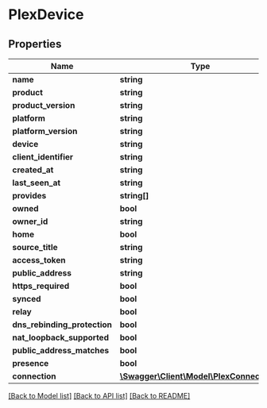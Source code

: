 # PlexDevice

## Properties
Name | Type | Description | Notes
------------ | ------------- | ------------- | -------------
**name** | **string** |  | 
**product** | **string** |  | 
**product_version** | **string** |  | 
**platform** | **string** |  | 
**platform_version** | **string** |  | [optional] 
**device** | **string** |  | 
**client_identifier** | **string** |  | 
**created_at** | **string** |  | 
**last_seen_at** | **string** |  | 
**provides** | **string[]** |  | 
**owned** | **bool** |  | 
**owner_id** | **string** |  | [optional] 
**home** | **bool** |  | [optional] 
**source_title** | **string** |  | [optional] 
**access_token** | **string** |  | [optional] 
**public_address** | **string** |  | [optional] 
**https_required** | **bool** |  | [optional] 
**synced** | **bool** |  | [optional] 
**relay** | **bool** |  | [optional] 
**dns_rebinding_protection** | **bool** |  | [optional] 
**nat_loopback_supported** | **bool** |  | [optional] 
**public_address_matches** | **bool** |  | [optional] 
**presence** | **bool** |  | [optional] 
**connection** | [**\Swagger\Client\Model\PlexConnection[]**](PlexConnection.md) |  | 

[[Back to Model list]](../../README.md#documentation-for-models) [[Back to API list]](../../README.md#documentation-for-api-endpoints) [[Back to README]](../../README.md)

